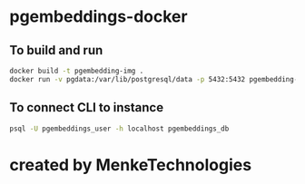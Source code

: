 # pgembeddings-docker

## To build and run

```sh
docker build -t pgembedding-img .
docker run -v pgdata:/var/lib/postgresql/data -p 5432:5432 pgembedding-img
```

## To connect CLI to instance

```sh
psql -U pgembeddings_user -h localhost pgembeddings_db
```
# created by MenkeTechnologies

